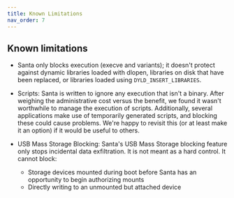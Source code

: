 ```yaml
---
title: Known Limitations
nav_order: 7
---
```


## Known limitations

- Santa only blocks execution (execve and variants); it doesn't protect against dynamic libraries loaded with dlopen, libraries on disk that have been replaced, or libraries loaded using `DYLD_INSERT_LIBRARIES`.

- Scripts: Santa is written to ignore any execution that isn't a binary. After weighing the administrative cost versus the benefit, we found it wasn't worthwhile to manage the execution of scripts. Additionally, several applications make use of temporarily generated scripts, and blocking these could cause problems. We're happy to revisit this (or at least make it an option) if it would be useful to others.

- USB Mass Storage Blocking: Santa's USB Mass Storage blocking feature only stops incidental
  data exfiltration. It is not meant as a hard control. It cannot block:
   * Storage devices mounted during boot before Santa has an opportunity to begin authorizing mounts
   * Directly writing to an unmounted but attached device
